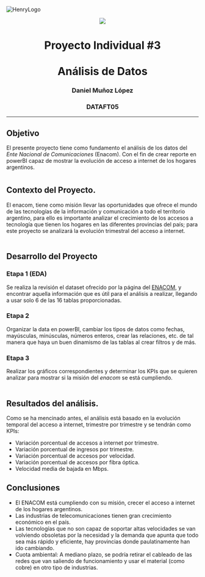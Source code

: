![HenryLogo](https://d31uz8lwfmyn8g.cloudfront.net/Assets/logo-henry-white-lg.png)

<p align="center">
<img src="../enacom.png"   
>
</p>

<h1 align="center">Proyecto Individual #3 <br><br>
Análisis de Datos</h1>
<h3 align="center">Daniel Muñoz López</h3>
<h3 align="center">DATAFT05</h3>
<hr>

## Objetivo

El presente proyecto tiene como fundamento el análisis de los datos del *Ente Nacional de Comunicaciones* (Enacom). Con el fin de crear reporte en powerBI capaz de mostrar la evolución de acceso a internet de los hogares argentinos.

#
## Contexto del Proyecto.

El enacom, tiene como misión llevar las oportunidades que ofrece el mundo de las tecnologías de la información y comunicación a todo el territorio argentino, para ello es importante analizar el crecimiento de los accesos a tecnología que tienen los hogares en las diferentes provincias del país; para este proyecto se analizará la evolución trimestral del acceso a internet.
<br><br>
## Desarrollo del Proyecto

### Etapa 1 (EDA)

Se realiza la revisión el dataset ofrecido por la página del [ENACOM](https://datosabiertos.enacom.gob.ar/dashboards/20000/acceso-a-internet/), y encontrar aquella información que es útil para el análisis a realizar, llegando a usar solo 6 de las 16 tablas proporcionadas.

### Etapa 2

Organizar la data en powerBI, cambiar los tipos de datos como fechas, mayúsculas, minúsculas, números enteros, crear las relaciones, etc. de tal manera que haya un buen dinamismo de las tablas al crear filtros y de más.

### Etapa 3

Realizar los gráficos correspondientes y determinar los KPIs que se quieren analizar para mostrar si la misión del *enacom* se está cumpliendo.
<br><br>

## Resultados del análisis.

Como se ha mencinado antes, el análisis está basado en la evolución temporal del acceso a internet, trimestre por trimestre y se tendrán como KPIs:

- Variación porcentual de accesos a internet por trimestre.
- Variación porcentual de ingresos por trimestre.
- Variación porcentual de accesos por velocidad.
- Variación porcentual de accesos por fibra óptica.
- Velocidad media de bajada en Mbps.


## Conclusiones

- El ENACOM está cumpliendo con su misión, crecer el acceso a internet de los hogares argentinos.
- Las industrias de telecomunicaciones tienen gran crecimiento económico en el país.
-	Las tecnologías que no son capaz de soportar altas velocidades se van volviendo obsoletas por la necesidad y la demanda que apunta que todo sea más rápido y eficiente, hay provincias donde paulatinamente han ido cambiando.
- Cuota ambiental: A mediano plazo, se podría retirar el cableado de las redes que van saliendo de funcionamiento y usar el material (como cobre) en otro tipo de industrias.